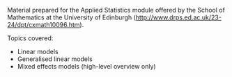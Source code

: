 Material prepared for the Applied Statistics module offered by the School of Mathematics at the University of Edinburgh (http://www.drps.ed.ac.uk/23-24/dpt/cxmath10096.htm).

Topics covered:
- Linear models
- Generalised linear models
- Mixed effects models (high-level overview only)
